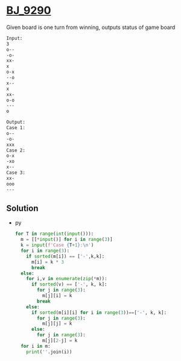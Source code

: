 # [BJ_9290](https://acmicpc.net/problem/9290)

Given board is one turn from winning, outputs status of game board

```txt
Input:
3
o--
-o-
xx-
x
o-x
--o
x--
x
xx-
o-o
---
o

Output:
Case 1:
o--
-o-
xxx
Case 2:
o-x
-xo
x--
Case 3:
xx-
ooo
---
```

## Solution

* py

  ```py
  for T in range(int(input())):
    m = [[*input()] for i in range(3)]
    k = input(f'Case {T+1}:\n')
    for i in range(3):
      if sorted(m[i]) == ['-',k,k]:
        m[i] = k * 3
        break
    else:
      for i,v in enumerate(zip(*m)):
        if sorted(v) == ['-', k, k]:
          for j in range(3):
            m[j][i] = k
          break
      else:
        if sorted(m[i][i] for i in range(3))==['-', k, k]:
          for j in range(3):
            m[j][j] = k
        else:
          for j in range(3):
            m[j][2-j] = k
    for i in m:
      print(''.join(i))
  ```
